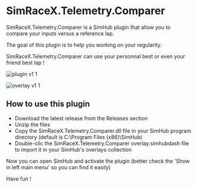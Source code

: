 # SimRaceX.Telemetry.Comparer

SimRaceX.Telemetry.Comparer is a SimHub plugin that allow you to compare your inputs versus a reference lap.

The goal of this plugin is to help you working on your regularity.

SimRaceX.Telemetry.Comparer can use your personnal best or even your friend best lap !

![plugin v1 1](https://user-images.githubusercontent.com/24957190/204131487-dddfee12-582c-4d7c-8484-e29065e15495.PNG)

![overlay v1 1](https://user-images.githubusercontent.com/24957190/204131463-392a56c8-33b9-4016-a3e1-2f8291df6486.png)


## How to use this plugin

- Download the latest release from the Releases section
- Unzip the files
- Copy the SimRaceX.Telemetry.Comparer.dll file in your SimHub program directory (default is C:\Program Files (x86)\SimHub\)
- Double-clic the SimRaceX.Telemetry.Comparer overlay.simhubdash file to import it in your SimHub's overlays collection

Now you can open SimHub and activate the plugin (better check the 'Show in left main menu' so you can find it easily)

Have fun !
